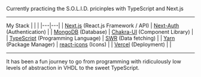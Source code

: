 Currently practicing the S.O.L.I.D. pricinples with TypeScript and Next.js

---
My Stack
| | |
|---|---|
| [Next.js](https://nextjs.org/) (React.js Framework / API) | [Next-Auth](https://next-auth.js.org/) (Authentication) |
| [MongoDB](https://www.mongodb.com/cloud/atlas) (Database)  | [Chakra-UI](https://next.chakra-ui.com/) (Component Library)  |
| [TypeScript](https://www.typescriptlang.org/) (Programming Language)  |  [SWR](https://swr.vercel.app/) (Data fetching) |
| [Yarn](https://yarnpkg.com/) (Package Manager)  | [react-icons](https://react-icons.github.io/) (Icons)  |
| [Vercel](https://vercel.com/) (Deployment)  |   |

---
It has been a fun journey to go from programming with ridiculously low levels of abstraction in VHDL to the sweet TypeScript.

